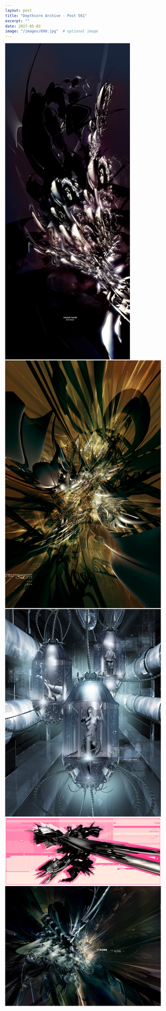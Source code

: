 ```yaml
---
layout: post
title: "Depthcore Archive - Post 561"
excerpt: ""
date: 2027-05-03
image: "/images/890.jpg"  # optional image
---
```


<img src="/images/890.jpg">
<img src="/images/891.jpg" alt="891.jpg"/>
<img src="/images/893.jpg" alt="893.jpg"/>
<img src="/images/894.jpg" alt="894.jpg"/>
<img src="/images/895.jpg" alt="895.jpg"/>
